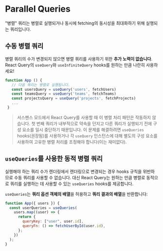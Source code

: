 # Parallel Queries

"병렬" 쿼리는 병렬로 실행되거나 동시에 fetching의 동시성을 최대화하기 위해 실행되는 쿼리입니다.

## 수동 병렬 쿼리

병렬 쿼리의 수가 변경되지 않으면 병렬 쿼리를 사용하기 위한 **추가 노력이 없습니다**. React Query의 `useQuery`와 `useInfiniteQuery` hooks를 원하는 만큼 나란히 사용하세요!

```js
function App () {
   // 다음 쿼리는 병렬로 실행됩니다.
   const usersQuery = useQuery('users', fetchUsers)
   const teamsQuery = useQuery('teams', fetchTeams)
   const projectsQuery = useQuery('projects', fetchProjects)
   ...
 }
```

> 서스펜스 모드에서 React Query를 사용할 때 이 병렬 처리 패턴은 작동하지 않습니다. 첫 번째 쿼리가 내부적으로 약속을 던지고 다른 쿼리가 실행되기 전에 구성 요소를 일시 중단하기 때문입니다. 이 문제를 해결하려면 `useQueries` hooks(권장됨)를 사용하거나 각 `useQuery` 인스턴스에 대해 별도의 구성 요소를 사용하여 고유한 병렬 처리를 조정해야 합니다(이는 재미없다).

## `useQueries`를 사용한 동적 병렬 쿼리

실행해야 하는 쿼리 수가 렌더링에서 렌더링으로 변경되는 경우 hooks 규칙을 위반하므로 수동 쿼리를 사용할 수 없습니다. 대신 React Query는 원하는 만큼 병렬로 동적으로 쿼리를 실행하는 데 사용할 수 있는 `useQueries` hooks를 제공합니다.

`useQueries`는 **쿼리 옵션 객체의 배열**을 허용하고 **쿼리 결과의 배열**을 반환합니다:

```js
function App({ users }) {
  const userQueries = useQueries(
    users.map((user) => {
      return {
        queryKey: ["user", user.id],
        queryFn: () => fetchUserById(user.id),
      };
    })
  );
}
```

